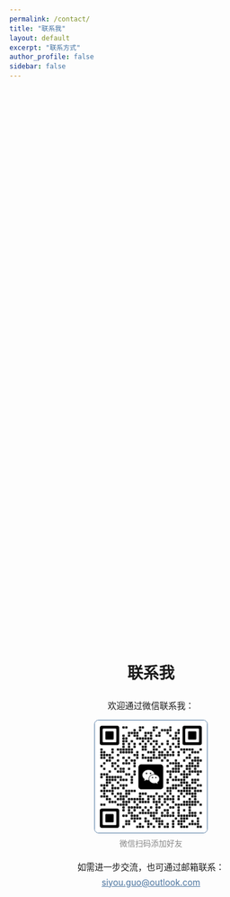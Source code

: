 ```yaml
---
permalink: /contact/
title: "联系我"
layout: default
excerpt: "联系方式"
author_profile: false
sidebar: false
---
```


<div style="display: flex; flex-direction: column; align-items: center; justify-content: center; min-height: 60vh;">
  <h1 style="margin-bottom: 1em;">联系我</h1>
  <div style="margin-bottom: 1em; font-size: 1.1em;">欢迎通过微信联系我：</div>
  <img src="/images/wechat_qr.jpg" alt="微信二维码" style="width:200px; border:1.5px solid #49739e; border-radius:8px; margin-bottom:0.5em;">
  <div style="color:#888; margin-bottom: 1.5em;">微信扫码添加好友</div>
  <div style="font-size: 1.1em;">如需进一步交流，也可通过邮箱联系：</div>
  <a href="mailto:siyou.guo@outlook.com" style="margin-top:0.5em; font-size:1.1em; color:#49739e; text-decoration:underline;">siyou.guo@outlook.com</a>
</div> 